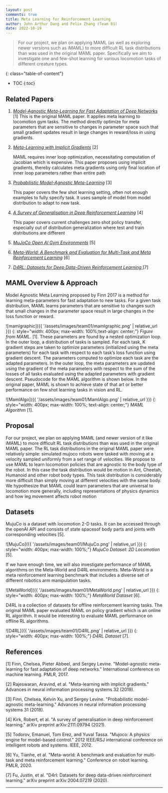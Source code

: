 ```yaml
---
layout: post
comments: true
title: Meta Learning for Reinforcement Learning
author: John Arthur Dang and Felix Zhang (Team 01)
date: 2022-10-19
---
```



> For our project, we plan on applying MAML (as well as exploring newer versions such as iMAML) to more difficult RL task distributions than was used in the original MAML paper. Specifically we aim to investigate one and few-shot learning for various locomotion tasks of different creature types.

<!--more-->
{: class="table-of-content"}
* TOC
{:toc}

## Related Papers

1. [*Model-Agnostic Meta-Learning for Fast Adaptation of Deep Networks*](https://arxiv.org/abs/1703.03400) [1]
This is the original MAML paper. It applies meta learning to locomotion gym tasks. The method directly optimize for meta parameters that are sensitive to changes in parameter space such that small gradient updates result in large changes in reward/loss in using gradients.


2. [*Meta-Learning with Implicit Gradients*](https://arxiv.org/abs/1909.04630) [2]

    MAML requires inner loop optimization, necessitating computation of Jacobian which is expensive. This paper proposes using implicit gradients, thereby calculates meta gradients using only final location of inner loop parameters rather than entire path


3. [*Probabilistic Model-Agnostic Meta-Learning*](https://arxiv.org/abs/1806.02817) [3]

    This paper covers the few shot learning setting, often not enough examples to fully specify task. It uses sample of model from model distribution to adapt to new task.


4. [*A Survey of Generalisation in Deep Reinforcement Learning*](https://arxiv.org/abs/2111.09794) [4]

    This paper covers current challenges zero shot policy transfer, especially out of distribution generalization where test and train distributions are different
5. [*MuJoCo Open AI Gym Environments*](https://www.gymlibrary.dev/environments/mujoco/) [5]
6. [*Meta-World: A Benchmark and Evaluation for Multi-Task and Meta Reinforcement Learning*](https://meta-world.github.io/) [6]
7. [*D4RL: Datasets for Deep Data-Driven Reinforcement Learning* ](https://github.com/Farama-Foundation/D4RL)[7]

## MAML Overview & Approach

Model Agnostic Meta Learning proposed by Finn 2017 is a method for learning meta-parameters for fast adaptation to new tasks. For a given task distribution, MAML learns parameters that are sensitive to changes such that small changes in the parameter space result in large changes in the loss function or reward. 

![mamlgraphic]({{ '/assets/images/team01/mamlgraphic.png' | relative_url }})
{: style="width: 400px; max-width: 100%;text-align: center;"}
*Figure from MAML.* [1].
These parameters are found by a nested optimization loop. In the outer loop, a distribution of tasks is sampled. For each task, K gradient steps are taken to optimize parameters (initialized using the meta parameters) for each task with respect to each task’s loss function using gradient descent. The parameters computed to optimize each task are the adapted parameters. In the outer loop, the meta parameters are updated using the gradient of the meta parameters with respect to the sum of the losses of all tasks evaluated using the adapted parameters with gradient descent. Pseudocode for the MAML algorithm is shown below. In the original paper, MAML is shown to achieve state of that art or better performance on few shot learning tasks in vision and RL.


![MamlAlgo]({{ '/assets/images/team01/MamlAlgo.png' | relative_url }})
{: style="width: 400px; max-width: 100%; text-align: center;"}
*MAML Algorithm* [1].

## Proposal

For our project, we plan on applying MAML (and newer version of it like iMAML) to more difficult RL task distributions than was used in the original MAML paper. The RL task distributions in the original MAML paper were relatively simple: simulated mujoco robots were tasked with moving at a velocity sampled uniformly from a set range of velocities. We propose to use MAML to learn locomotion policies that are agnostic to the body type of the robot. In this case the task distribution would be motion in Ant, Cheetah, Humanoid and other robot body types. This task distribution is considerably more difficult than simply moving at different velocities with the same body. We hypothesize that MAML could learn parameters that are universal to locomotion more generally, including representations of physics dynamics and how leg movement affects robot motion

## Datasets

MujuCo is a dataset with locomotion 2-D tasks. It can be accessed through the openAI API and consists of state spacesof body parts and joints with corresponding velocities [5]. 


![MujuCo]({{ '/assets/images/team01/MujuCo.png' | relative_url }})
{: style="width: 400px; max-width: 100%;"}
*MujuCo Dataset: 2D Locomotion* [5].

If we have enough time, we will also investigate performance of MAML algorithms on the Meta-World and D4RL environments. Meta-World is a meta reinforcement learning benchmark that includes  a diverse set of different robotics arm manipulation tasks. 


![MetaWorld]({{ '/assets/images/team01/MetaWorld.png' | relative_url }})
{: style="width: 400px; max-width: 100%;"}
*MetaWorld Dataset* [6].

D4RL is a collection of datasets for offline reinforcement learning tasks. The original MAML paper evaluated MAML on policy gradient which is an online RL algorithm. It would be interesting to evaluate MAML performance on offline RL algorithms.

![D4RL]({{ '/assets/images/team01/D4RL.png' | relative_url }})
{: style="width: 400px; max-width: 100%;"}
*D4RL Dataset* [7].

## References

[1] Finn, Chelsea, Pieter Abbeel, and Sergey Levine. "Model-agnostic meta-learning for fast adaptation of deep networks." International conference on machine learning. PMLR, 2017.

[2] Rajeswaran, Aravind, et al. "Meta-learning with implicit gradients." Advances in neural information processing systems 32 (2019).

[3] Finn, Chelsea, Kelvin Xu, and Sergey Levine. "Probabilistic model-agnostic meta-learning." Advances in neural information processing systems 31 (2018).

[4] Kirk, Robert, et al. "A survey of generalisation in deep reinforcement learning." arXiv preprint arXiv:2111.09794 (2021).

[5] Todorov, Emanuel, Tom Erez, and Yuval Tassa. "Mujoco: A physics engine for model-based control." 2012 IEEE/RSJ international conference on intelligent robots and systems. IEEE, 2012.

[6] Yu, Tianhe, et al. "Meta-world: A benchmark and evaluation for multi-task and meta reinforcement learning." Conference on robot learning. PMLR, 2020.

[7] Fu, Justin, et al. "D4rl: Datasets for deep data-driven reinforcement learning." arXiv preprint arXiv:2004.07219 (2020).

---

